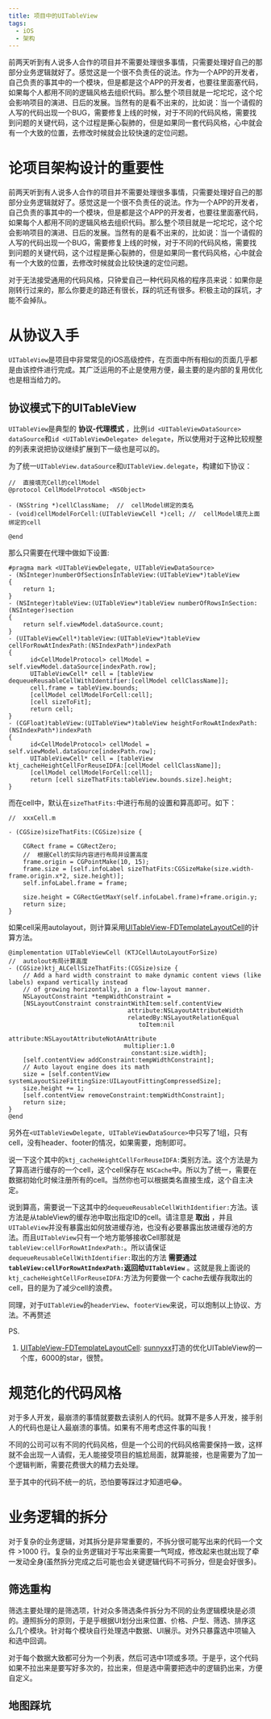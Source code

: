 ```yaml
---
title: 项目中的UITableView
tags:
  - iOS
  - 架构
---
```


前两天听到有人说多人合作的项目并不需要处理很多事情，只需要处理好自己的那部分业务逻辑就好了。感觉这是一个很不负责任的说法。作为一个APP的开发者，自己负责的事其中的一个模块，但是都是这个APP的开发者，也要往里面塞代码，如果每个人都用不同的逻辑风格去组织代码。那么整个项目就是一坨坨坨，这个坨会影响项目的演进、日后的发展。当然有的是看不出来的，比如说：当一个请假的人写的代码出现一个BUG，需要修复上线的时候，对于不同的代码风格，需要找到问题的关键代码，这个过程是撕心裂肺的，但是如果同一套代码风格，心中就会有一个大致的位置，去修改时候就会比较快速的定位问题。

<!--more-->

# 论项目架构设计的重要性

前两天听到有人说多人合作的项目并不需要处理很多事情，只需要处理好自己的那部分业务逻辑就好了。感觉这是一个很不负责任的说法。作为一个APP的开发者，自己负责的事其中的一个模块，但是都是这个APP的开发者，也要往里面塞代码，如果每个人都用不同的逻辑风格去组织代码。那么整个项目就是一坨坨坨，这个坨会影响项目的演进、日后的发展。当然有的是看不出来的，比如说：当一个请假的人写的代码出现一个BUG，需要修复上线的时候，对于不同的代码风格，需要找到问题的关键代码，这个过程是撕心裂肺的，但是如果同一套代码风格，心中就会有一个大致的位置，去修改时候就会比较快速的定位问题。

对于无法接受通用的代码风格，只钟爱自己一种代码风格的程序员来说：如果你是刚转行过来的，那么你要走的路还有很长，踩的坑还有很多。积极主动的踩坑，才能不会掉队。


# 从协议入手

`UITableView`是项目中非常常见的iOS高级控件，在页面中所有相似的页面几乎都是由该控件进行完成。其广泛运用的不止是使用方便，最主要的是内部的复用优化也是相当给力的。



## 协议模式下的UITableView

`UITableView`是典型的 __协议-代理模式__ ，比例`id <UITableViewDataSource> dataSource`和`id <UITableViewDelegate> delegate`，所以使用对于这种比较规整的列表来说把协议继续扩展到下一级也是可以的。

为了统一`UITableView.dataSource`和`UITableView.delegate`，构建如下协议：
```objc
//  直接填充Cell的cellModel
@protocol CellModelProtocol <NSObject>

- (NSString *)cellClassName;  //  cellModel绑定的类名
- (void)cellModelForCell:(UITableViewCell *)cell; //  cellModel填充上面绑定的cell

@end

```


那么只需要在代理中做如下设置:

```objc
#pragma mark <UITableViewDelegate, UITableViewDataSource>
- (NSInteger)numberOfSectionsInTableView:(UITableView*)tableView
{
    return 1;
}
- (NSInteger)tableView:(UITableView*)tableView numberOfRowsInSection:(NSInteger)section
{
    return self.viewModel.dataSource.count;
}
- (UITableViewCell*)tableView:(UITableView*)tableView cellForRowAtIndexPath:(NSIndexPath*)indexPath
{
      id<CellModelProtocol> cellModel = self.viewModel.dataSource[indexPath.row];
      UITableViewCell* cell = [tableView dequeueReusableCellWithIdentifier:[cellModel cellClassName]];
      cell.frame = tableView.bounds;
      [cellModel cellModelForCell:cell];
      [cell sizeToFit];
      return cell;
}
- (CGFloat)tableView:(UITableView*)tableView heightForRowAtIndexPath:(NSIndexPath*)indexPath
{
      id<CellModelProtocol> cellModel = self.viewModel.dataSource[indexPath.row];
      UITableViewCell* cell = [tableView ktj_cacheHeightCellForReuseIDFA:[cellModel cellClassName]];
      [cellModel cellModelForCell:cell];
      return [cell sizeThatFits:tableView.bounds.size].height;
}

```

而在cell中，默认在`sizeThatFits:`中进行布局的设置和算高即可。如下：

```objc
//  xxxCell.m

- (CGSize)sizeThatFits:(CGSize)size {
    
    CGRect frame = CGRectZero;
    //  根据Cell的实际内容进行布局并设置高度
    frame.origin = CGPointMake(10, 15);
    frame.size = [self.infoLabel sizeThatFits:CGSizeMake(size.width-frame.origin.x*2, size.height)];
    self.infoLabel.frame = frame;
    
    size.height = CGRectGetMaxY(self.infoLabel.frame)+frame.origin.y;
    return size;
}

```

如果cell采用autolayout，则计算采用[UITableView-FDTemplateLayoutCell](https://github.com/forkingdog/UITableView-FDTemplateLayoutCell/blob/e3ee86ce419d18d3ff735056f1474f2863e43003/Classes/UITableView%2BFDTemplateLayoutCell.m)的计算方法。

```objc
@implementation UITableViewCell (KTJCellAutoLayoutForSize)
//  autolout布局计算高度
- (CGSize)ktj_ALCellSizeThatFits:(CGSize)size {
    // Add a hard width constraint to make dynamic content views (like labels) expand vertically instead
    // of growing horizontally, in a flow-layout manner.
    NSLayoutConstraint *tempWidthConstraint =
    [NSLayoutConstraint constraintWithItem:self.contentView
                                 attribute:NSLayoutAttributeWidth
                                 relatedBy:NSLayoutRelationEqual
                                    toItem:nil
                                 attribute:NSLayoutAttributeNotAnAttribute
                                multiplier:1.0
                                  constant:size.width];
    [self.contentView addConstraint:tempWidthConstraint];
    // Auto layout engine does its math
    size = [self.contentView systemLayoutSizeFittingSize:UILayoutFittingCompressedSize];
    size.height += 1;
    [self.contentView removeConstraint:tempWidthConstraint];
    return size;
}
@end

```

另外在`<UITableViewDelegate, UITableViewDataSource>`中只写了1组，只有cell，没有header、footer的情况，如果需要，炮制即可。

说一下这个其中的`ktj_cacheHeightCellForReuseIDFA:`类别方法。这个方法是为了算高进行缓存的一个cell，这个cell保存在 `NSCache`中。所以为了统一，需要在数据初始化时候注册所有的cell。当然你也可以根据类名直接生成，这个自主决定。

说到算高，需要说一下这其中的`dequeueReusableCellWithIdentifier:`方法。该方法是从tableView的缓存池中取出指定ID的cell。请注意是 __取出__ ，并且`UITableView`并没有暴露出如何放进缓存池，也没有必要暴露出放进缓存池的方法。而且`UITableView`只有一个地方能够接收Cell那就是`tableView:cellForRowAtIndexPath:`。所以请保证`dequeueReusableCellWithIdentifier:`取出的方法 __需要通过`tableView:cellForRowAtIndexPath:`返回给`UITableView`__ 。这就是我上面说的`ktj_cacheHeightCellForReuseIDFA:`方法为何要做一个 cache去缓存我取出的cell，目的是为了减少cell的浪费。


同理，对于`UITableView`的`headerView`、`footerView`来说，可以炮制以上协议、方法。不再赘述


PS.
  1. [UITableView-FDTemplateLayoutCell](https://github.com/forkingdog/UITableView-FDTemplateLayoutCell): [sunnyxx](https://github.com/sunnyxx)打造的优化UITableView的一个库，6000的star，很赞。
  

# 规范化的代码风格

对于多人开发，最崩溃的事情就要数去读别人的代码。就算不是多人开发，接手别人的代码也是让人最崩溃的事情。如果有不用考虑这件事的叫我！

不同的公司可以有不同的代码风格，但是一个公司的代码风格需要保持一致，这样就不会出现一人请假，无人能接受项目的尴尬局面，就算能接，也是需要为了加一个逻辑判断，需要花费很大的精力去处理。

至于其中的代码不统一的坑，恐怕要等踩过才知道吧😂。


# 业务逻辑的拆分

对于复杂的业务逻辑，对其拆分是非常重要的，不拆分很可能写出来的代码一个文件 >1000 行。复杂的业务逻辑对于写出来需要一气呵成，修改起来也就出现了牵一发动全身(虽然拆分完成之后可能也会关键逻辑代码不可拆分，但是会好很多)。


## 筛选重构

筛选主要处理的是筛选项，针对众多筛选条件拆分为不同的业务逻辑模块是必须的。遵照拆分的原则，于是乎根据UI划分出来位置、价格、户型、筛选、排序这么几个模块。针对每个模块自行处理选中数据、UI展示。对外只暴露选中项输入和选中回调。

对于每个数据大致都可分为一个列表，然后可选中1项或多项。于是乎，这个代码如果不拉出来是要写好多次的，拉出来，但是选中需要把选中的逻辑扔出来，方便自定义。



## 地图踩坑